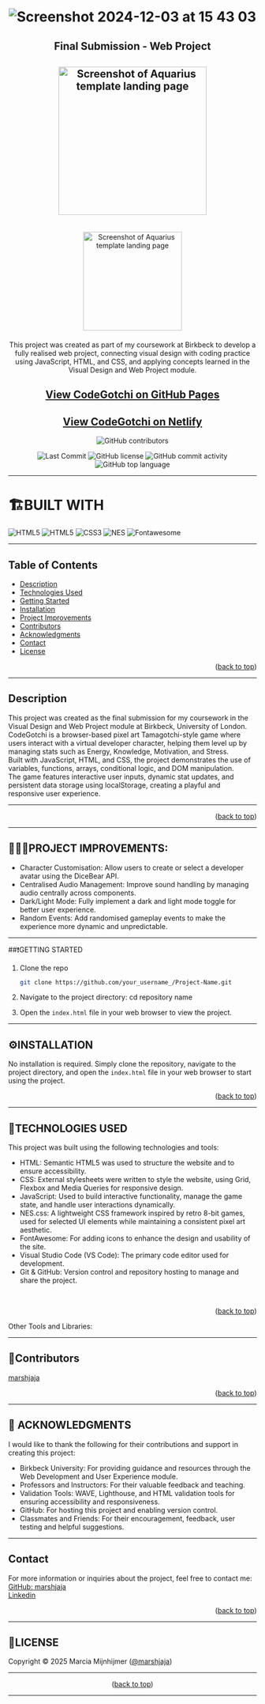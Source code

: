
<a name="top"></a>

<div align="center">

# ![Screenshot 2024-12-03 at 15 43 03](https://github.com/user-attachments/assets/5074d260-f9be-4d1a-8ece-be026b7b0695) 
## Final Submission - Web Project
## <img width="300" alt="Screenshot of Aquarius template landing page" src="https://github.com/user-attachments/assets/ffcc4973-2902-4e31-8002-a57b40a93059">
<br>
<img width="200" alt="Screenshot of Aquarius template landing page" src="https://github.com/user-attachments/assets/4e02b692-929a-43f1-8bbc-b05735cab870">

<br/> 



####
 This project was created as part of my coursework at Birkbeck to develop a fully realised web project, connecting visual design with coding practice using JavaScript, HTML, and CSS, and applying concepts learned in the Visual Design and Web Project module.



 
  ## <a href="https://crispy-adventure-2n2ggk2.pages.github.io/">View CodeGotchi on GitHub Pages</a>
  ## <a href="https://code-gotchi.netlify.app/">View CodeGotchi on Netlify</a>

![GitHub contributors](https://img.shields.io/github/contributors/Birkbeck2/canary-web-project-marshjaja?style=for-the-badge&logoColor=white)
<p align="center">

<img src="https://img.shields.io/github/last-commit/Birkbeck2/canary-web-project-marshjaja?style=for-the-badge&color=efc8d4" alt="Last Commit" />
<img src="https://img.shields.io/github/license/Birkbeck2/canary-web-project-marshjaja?style=for-the-badge&color=efc8d4" alt="GitHub license" />
<img src="https://img.shields.io/github/commit-activity/m/Birkbeck2/canary-web-project-marshjaja?style=for-the-badge&color=efc8d4" alt="GitHub commit activity" />
<img src="https://img.shields.io/github/languages/top/Birkbeck2/canary-web-project-marshjaja?style=for-the-badge&color=efc8d4" alt="GitHub top language" />

  </p>

</div>

---

# 🏗️BUILT WITH
  
![HTML5](https://img.shields.io/badge/html5-E55330?style=for-the-badge&logo=css3&logoColor=E55330&labelColor=grey)
![HTML5](https://img.shields.io/badge/Javascript-ffe055?style=for-the-badge&logo=javascript&logoColor=ffe055&labelColor=grey)
![CSS3](https://img.shields.io/badge/css-216CAF?style=for-the-badge&logo=css3&logoColor=216CAF&labelColor=grey)
![NES](https://img.shields.io/badge/NES.CSS-d9d8d8?style=for-the-badge&logo=NES&logoColor=d9d8d8&labelColor=grey)
![Fontawesome](https://img.shields.io/badge/fontawesome-216CAF?style=for-the-badge&logo=fontawesome3&logoColor=216CAF&labelColor=grey)

---

## Table of Contents

- [Description](#description)
- [Technologies Used](#technologies-used)
- [Getting Started](#getting-starting)
- [Installation](#installation)
- [Project Improvements](#project-improvements)
- [Contributors](#contributors)
- [Acknowledgments](#acknowledgments)
- [Contact](#contact)
- [License](#license)


<p align="right">(<a href="#top">back to top</a>)</p>

---

## Description 
This project was created as the final submission for my coursework in the Visual Design and Web Project module at Birkbeck, University of London.<br>
CodeGotchi is a browser-based pixel art Tamagotchi-style game where users interact with a virtual developer character, helping them level up by managing stats such as Energy, Knowledge, Motivation, and Stress.<br> Built with JavaScript, HTML, and CSS, the project demonstrates the use of variables, functions, arrays, conditional logic, and DOM manipulation. <br>
The game features interactive user inputs, dynamic stat updates, and persistent data storage using localStorage, creating a playful and responsive user experience.

---

<p align="right">(<a href="#top">back to top</a>)</p>

---

## 🚧👷‍♀️PROJECT IMPROVEMENTS:

- Character Customisation: Allow users to create or select a developer avatar using the DiceBear API.
- Centralised Audio Management: Improve sound handling by managing audio centrally across components.
- Dark/Light Mode: Fully implement a dark and light mode toggle for better user experience.
- Random Events: Add randomised gameplay events to make the experience more dynamic and unpredictable.


---

##❗GETTING STARTED

1. Clone the repo
   ```sh
   git clone https://github.com/your_username_/Project-Name.git
   ```
2. Navigate to the project directory: cd repository name

3. Open the `index.html` file in your web browser to view the project.
---

## ⚙️INSTALLATION
No installation is required. Simply clone the repository, navigate to the project directory, and open the `index.html` file in your web browser to start using the project.

<p align="right">(<a href="#top">back to top</a>)</p>

---


## 📶TECHNOLOGIES USED
This project was built using the following technologies and tools:

- HTML: Semantic HTML5 was used to structure the website and to ensure accessibility.
- CSS: External stylesheets were written to style the website, using Grid, Flexbox and Media Queries for responsive design.
- JavaScript: Used to build interactive functionality, manage the game state, and handle user interactions dynamically.
- NES.css: A lightweight CSS framework inspired by retro 8-bit games, used for selected UI elements while maintaining a consistent pixel art aesthetic.
- FontAwesome: For adding icons to enhance the design and usability of the site.
- Visual Studio Code (VS Code): The primary code editor used for development.
- Git & GitHub: Version control and repository hosting to manage and share the project.


<br/>

<p align="right">(<a href="#top">back to top</a>)</p>Other Tools and Libraries: <br/>

---

## 👥Contributors

[marshjaja](https://github.com/marshjaja)

<p align="right">(<a href="#top">back to top</a>)</p>

---


## 👏 ACKNOWLEDGMENTS
I would like to thank the following for their contributions and support in creating this project:

- Birkbeck University: For providing guidance and resources through the Web Development and User Experience module.
- Professors and Instructors: For their valuable feedback and teaching.
- Validation Tools: WAVE, Lighthouse, and HTML validation tools for ensuring accessibility and responsiveness.
- GitHub: For hosting this project and enabling version control.
- Classmates and Friends: For their encouragement, feedback, user testing and helpful suggestions.
---

## Contact

For more information or inquiries about the project, feel free to contact me:<br>
[GitHub: marshjaja](https://github.com/marshjaja)<br>
[Linkedin](https://www.linkedin.com/in/marcia-mijnhijmer-9a562610a/)

<p align="right">(<a href="#top">back to top</a>)</p>

--- 

## 🪪LICENSE

Copyright © 2025 Marcia Mijnhijmer ([@marshjaja](https://github.com/marshjaja))

---

<p align="center">(<a href="#top">back to top</a>)</p>

---







